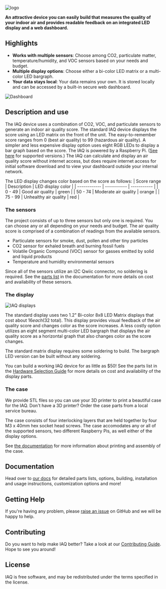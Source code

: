 ![logo](https://raw.githubusercontent.com/balena-io-playground/balena-iaq/master/docs/images/balenair-logo.png)

**An attractive device you can easily build that measures the quality of your indoor air and provides readable feedback on an integrated LED display and a web dashboard.**

## Highlights

- **Works with multiple sensors**: Choose among CO2, particulate matter, temperature/humidity, and VOC sensors based on your needs and budget.
- **Multiple display options**: Choose either a bi-color LED matrix or a multi-color LED bargraph.
- **Your data stays local**: Your data remains your own. It is stored locally and can be accessed by a built-in secure web dashboard.

![Dashboard](https://raw.githubusercontent.com/balena-io-playground/balena-iaq/master/docs/images/dashboard.png)

## Description and use
The IAQ device uses a combination of CO2, VOC, and particulate sensors to generate an indoor air quality score.  The standard IAQ device displays the score using an LED matrix on the front of the unit. The easy-to-remember score ranges from 0 (best air quality) to 99 (hazardous air quality). A simpler and less expensive display option uses eight RGB LEDs to display a bar graph based on the score. The IAQ is powered by a Raspberry Pi. ([See here](https://github.com/balena-io-playground/balena-iaq/blob/master/docs/01-hardware-selection.md#choosing-your-pi) for supported versions.) The IAQ can calculate and display an air quality score without internet access, but does require internet access for initial software download and to view your dashboard outside your internal network.

The LED display changes color based on the score as follows:
| Score range | Description | LED display color | 
| ------------ | ----------- | ----------- |
| 0 - 49 | Good air quality | green |
| 50 - 74 | Moderate air quality | orange |
| 75 - 99 | Unhealthy air quality | red |

### The sensors
The project consists of up to three sensors but only one is required. You can choose any or all depending on your needs and budget. The air quality score is comprised of a combination of readings from the available sensors. 

- Particulate sensors for smoke, dust, pollen and other tiny particles
- CO2 sensor for exhaled breath and burning fossil fuels
- Volatile Organic Compound (VOC) sensor for gasses emitted by solid and liquid products
- Temperature and humidity environmental sensors

Since all of the sensors utilize an I2C Qwiic connector, no soldering is required. See the [parts list](https://github.com/balena-io-playground/balena-iaq/blob/master/docs/01-hardware-selection.md#choosing-your-sensors) in the documentation for more details on cost and availability of these sensors.

### The display

![IAQ displays](https://github.com/balena-io-playground/balena-iaq/blob/master/docs/images/displays.png)

The standard display uses two 1.2" Bi-color 8x8 LED Matrix displays that cost about $16 each ($32 total). This display provides visual feedback of the air quality score and changes color as the score increases. A less costly option utilizes an eight segment multi-color LED bargraph that displays the air quality score as a horizontal graph that also changes color as the score changes. 

The standard matrix display requires some soldering to build. The bargraph LED version can be built without any soldering.

You can build a working IAQ device for as little as $50! See the parts list in the [Hardware Selection Guide](https://github.com/balena-io-playground/balena-iaq/blob/master/docs/01-hardware-selection.md) for more details on cost and availability of the display parts.

### The case

We provide STL files so you can use your 3D printer to print a beautiful case for the IAQ. Don't have a 3D printer? Order the case parts from a local service bureau.

The case consists of four interlocking layers that are held together by four M3 x 40mm hex socket head screws. The case accomodates any or all of the supported sensors, two different Raspberry Pis, as well either of the display options.

See [the documentation](https://github.com/balena-io-playground/balena-iaq/blob/master/docs/05-case-printing-and-assembly.md) for more information about printing and assembly of the case.

## Documentation

Head over to [our docs](https://github.com/balena-io-playground/balena-iaq/tree/master/docs) for detailed parts lists, options, building, installation and usage instructions, customization options and more!

## Getting Help

If you're having any problem, please [raise an issue](https://github.com/balena-io-playground/balena-iaq/issues/new) on GitHub and we will be happy to help.

## Contributing

Do you want to help make IAQ better? Take a look at our [Contributing Guide](https://sound.balenalabs.io/contributing). Hope to see you around!

## License

IAQ is free software, and may be redistributed under the terms specified in the license.
